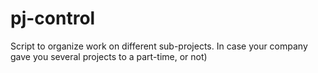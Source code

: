 # pj-control
Script to organize work on different sub-projects.
In case your company gave you several projects to a part-time, or not)
